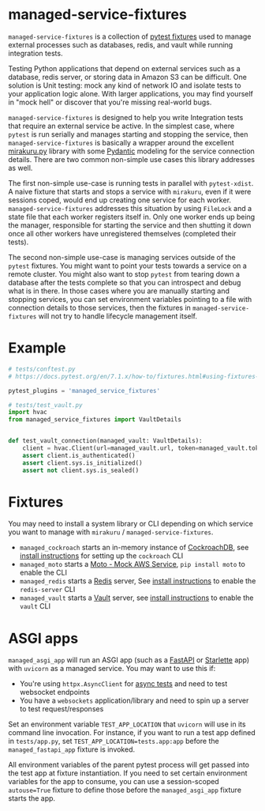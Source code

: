 # managed-service-fixtures

`managed-service-fixtures` is a collection of [pytest fixtures](https://docs.pytest.org/en/6.2.x/fixture.html) used to manage external processes such as databases, redis, and vault while running integration tests. 

Testing Python applications that depend on external services such as a database, redis server, or storing data in Amazon S3 can be difficult. One solution is Unit testing: mock any kind of network IO and isolate tests to your application logic alone. With larger applications, you may find yourself in "mock hell" or discover that you're missing real-world bugs.

`managed-service-fixtures` is designed to help you write Integration tests that require an external service be active. In the simplest case, where `pytest` is run serially and manages starting and stopping the service, then `managed-service-fixtures` is basically a wrapper around the excellent [mirakuru.py](https://github.com/ClearcodeHQ/mirakuru) library with some [Pydantic](https://pydantic-docs.helpmanual.io/) modeling for the service connection details. There are two common non-simple use cases this library addresses as well.

The first non-simple use-case is running tests in parallel with `pytest-xdist`. A naive fixture that starts and stops a service with `mirakuru`, even if it were sessions coped, would end up creating one service for each worker. `managed-service-fixtures` addresses this situation by using `FileLock` and a state file that each worker registers itself in. Only one worker ends up being the manager, responsible for starting the service and then shutting it down once all other workers have unregistered themselves (completed their tests).

The second non-simple use-case is managing services outside of the `pytest` fixtures. You might want to point your tests towards a service on a remote cluster. You might also want to stop `pytest` from tearing down a database after the tests complete so that you can introspect and debug what is in there. In those cases where you are manually starting and stopping services, you can set environment variables pointing to a file with connection details to those services, then the fixtures in `managed-service-fixtures` will not try to handle lifecycle management itself.

# Example

```python
# tests/conftest.py
# https://docs.pytest.org/en/7.1.x/how-to/fixtures.html#using-fixtures-from-other-projects

pytest_plugins = 'managed_service_fixtures'
```

```python
# tests/test_vault.py
import hvac
from managed_service_fixtures import VaultDetails


def test_vault_connection(managed_vault: VaultDetails):
    client = hvac.Client(url=managed_vault.url, token=managed_vault.token)
    assert client.is_authenticated()
    assert client.sys.is_initialized()
    assert not client.sys.is_sealed()
```

# Fixtures

You may need to install a system library or CLI depending on which service you want to manage with `mirakuru` / `managed-service-fixtures`.

 - `managed_cockroach` starts an in-memory instance of [CockroachDB](https://www.cockroachlabs.com/docs/stable/frequently-asked-questions.html), see [install instructions](https://www.cockroachlabs.com/docs/stable/install-cockroachdb.html) for setting up the `cockroach` CLI
 - `managed_moto` starts a [Moto - Mock AWS Service](https://github.com/spulec/moto), `pip install moto` to enable the CLI
 - `managed_redis` starts a [Redis](https://redis.io/) server, See [install instructions](https://redis.io/docs/getting-started/installation/) to enable the `redis-server` CLI
 - `managed_vault` starts a [Vault](https://www.vaultproject.io/) server, see [install instructions](https://www.vaultproject.io/docs/install) to enable the `vault` CLI

# ASGI apps

`managed_asgi_app` will run an ASGI app (such as a [FastAPI](https://fastapi.tiangolo.com/) or [Starlette](https://www.starlette.io/) app) with `uvicorn` as a managed service. You may want to use this if:
 
 - You're using `httpx.AsyncClient` for [async tests](https://fastapi.tiangolo.com/advanced/async-tests/) and need to test websocket endpoints
 - You have a `websockets` application/library and need to spin up a server to test request/responses

Set an environment variable `TEST_APP_LOCATION` that `uvicorn` will use in its command line invocation. For instance, if you want to run a test app defined in `tests/app.py`, set `TEST_APP_LOCATION=tests.app:app` before the `managed_fastapi_app` fixture is invoked. 

All environment variables of the parent pytest process will get passed into the test app at fixture instantiation. If you need to set certain environment variables for the app to consume, you can use a session-scoped `autouse=True` fixture to define those before the `managed_asgi_app` fixture starts the app.

